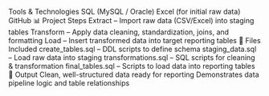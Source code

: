 Tools & Technologies
SQL (MySQL / Oracle)
Excel (for initial raw data)
GitHub
📊 Project Steps
Extract – Import raw data (CSV/Excel) into staging tables
Transform – Apply data cleaning, standardization, joins, and formatting
Load – Insert transformed data into target reporting tables
📁 Files Included
create_tables.sql – DDL scripts to define schema
staging_data.sql – Load raw data into staging
transformations.sql – SQL scripts for cleaning & transformation
final_tables.sql – Scripts to load data into reporting tables
🚀 Output
Clean, well-structured data ready for reporting
Demonstrates data pipeline logic and table relationships
